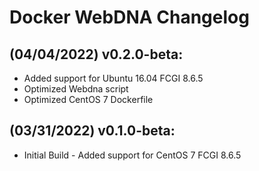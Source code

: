 # Docker WebDNA Changelog

## (04/04/2022) v0.2.0-beta:
- Added support for Ubuntu 16.04 FCGI 8.6.5
- Optimized Webdna script
- Optimized CentOS 7 Dockerfile

## (03/31/2022) v0.1.0-beta:
- Initial Build - Added support for CentOS 7 FCGI 8.6.5